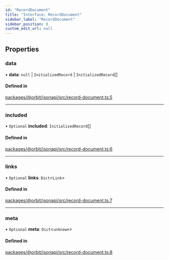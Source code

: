 ```yaml
---
id: "RecordDocument"
title: "Interface: RecordDocument"
sidebar_label: "RecordDocument"
sidebar_position: 0
custom_edit_url: null
---
```


## Properties

### data

• **data**: ``null`` \| `InitializedRecord` \| `InitializedRecord`[]

#### Defined in

[packages/@orbit/jsonapi/src/record-document.ts:5](https://github.com/orbitjs/orbit/blob/6e0cbd41/packages/@orbit/jsonapi/src/record-document.ts#L5)

___

### included

• `Optional` **included**: `InitializedRecord`[]

#### Defined in

[packages/@orbit/jsonapi/src/record-document.ts:6](https://github.com/orbitjs/orbit/blob/6e0cbd41/packages/@orbit/jsonapi/src/record-document.ts#L6)

___

### links

• `Optional` **links**: `Dict`<`Link`\>

#### Defined in

[packages/@orbit/jsonapi/src/record-document.ts:7](https://github.com/orbitjs/orbit/blob/6e0cbd41/packages/@orbit/jsonapi/src/record-document.ts#L7)

___

### meta

• `Optional` **meta**: `Dict`<`unknown`\>

#### Defined in

[packages/@orbit/jsonapi/src/record-document.ts:8](https://github.com/orbitjs/orbit/blob/6e0cbd41/packages/@orbit/jsonapi/src/record-document.ts#L8)
